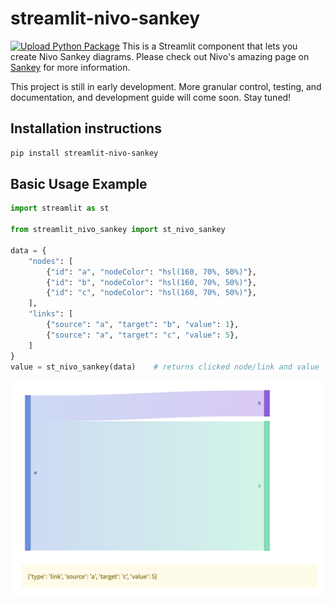 # streamlit-nivo-sankey
[![Upload Python Package](https://github.com/Navxihziq/streamlit-nivo-sankey/actions/workflows/python-publish.yml/badge.svg)](https://github.com/Navxihziq/streamlit-nivo-sankey/actions/workflows/python-publish.yml)
This is a Streamlit component that lets you create Nivo Sankey diagrams. Please check out Nivo's amazing page on [Sankey](https://nivo.rocks/sankey/) for more information.

This project is still in early development. More granular control, testing, and documentation, and development guide will come soon. Stay tuned!

## Installation instructions

```sh
pip install streamlit-nivo-sankey
```

## Basic Usage Example

```python
import streamlit as st

from streamlit_nivo_sankey import st_nivo_sankey

data = {
    "nodes": [
        {"id": "a", "nodeColor": "hsl(160, 70%, 50%)"},
        {"id": "b", "nodeColor": "hsl(160, 70%, 50%)"},
        {"id": "c", "nodeColor": "hsl(160, 70%, 50%)"},
    ],
    "links": [
        {"source": "a", "target": "b", "value": 1},
        {"source": "a", "target": "c", "value": 5},
    ]
}
value = st_nivo_sankey(data)    # returns clicked node/link and value
```

![image](./assets/demo-1.png)

